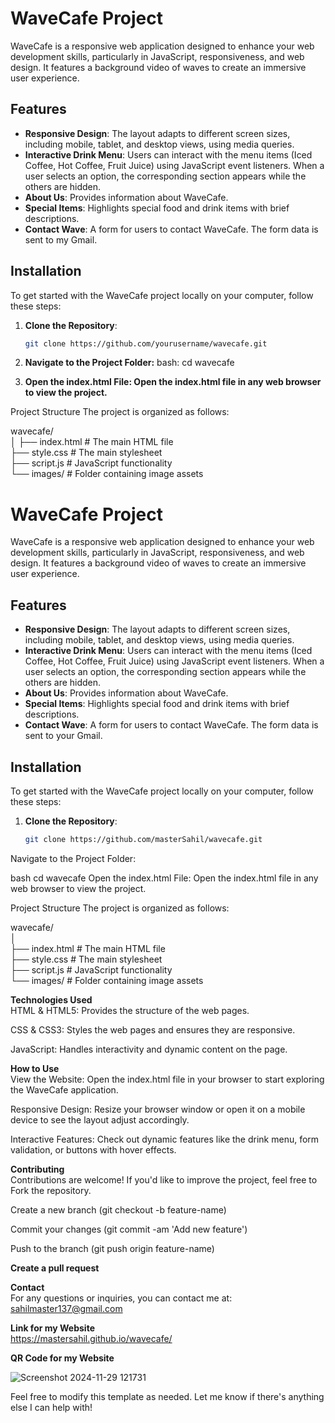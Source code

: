 # WaveCafe Project

WaveCafe is a responsive web application designed to enhance your web development skills, particularly in JavaScript, responsiveness, and web design. It features a background video of waves to create an immersive user experience.

## Features

- **Responsive Design**: The layout adapts to different screen sizes, including mobile, tablet, and desktop views, using media queries.
- **Interactive Drink Menu**: Users can interact with the menu items (Iced Coffee, Hot Coffee, Fruit Juice) using JavaScript event listeners. When a user selects an option, the corresponding section appears while the others are hidden.
- **About Us**: Provides information about WaveCafe.
- **Special Items**: Highlights special food and drink items with brief descriptions.
- **Contact Wave**: A form for users to contact WaveCafe. The form data is sent to my Gmail.

## Installation

To get started with the WaveCafe project locally on your computer, follow these steps:

1. **Clone the Repository**:
   ```bash
   git clone https://github.com/yourusername/wavecafe.git

2. **Navigate to the Project Folder:**
 bash: cd wavecafe

3. **Open the index.html File: Open the index.html file in any web browser to view the project.**

Project Structure
The project is organized as follows:

wavecafe/<br>
│
├── index.html      # The main HTML file<br>
├── style.css       # The main stylesheet<br>
├── script.js       # JavaScript functionality<br>
└── images/         # Folder containing image assets<br>


# WaveCafe Project<br>

WaveCafe is a responsive web application designed to enhance your web development skills, particularly in JavaScript, responsiveness, and web design. It features a background video of waves to create an immersive user experience.

## Features

- **Responsive Design**: The layout adapts to different screen sizes, including mobile, tablet, and desktop views, using media queries.
- **Interactive Drink Menu**: Users can interact with the menu items (Iced Coffee, Hot Coffee, Fruit Juice) using JavaScript event listeners. When a user selects an option, the corresponding section appears while the others are hidden.
- **About Us**: Provides information about WaveCafe.
- **Special Items**: Highlights special food and drink items with brief descriptions.
- **Contact Wave**: A form for users to contact WaveCafe. The form data is sent to your Gmail.

## Installation

To get started with the WaveCafe project locally on your computer, follow these steps:

1. **Clone the Repository**:<br>
   ```bash
   git clone https://github.com/masterSahil/wavecafe.git
Navigate to the Project Folder:

bash
cd wavecafe
Open the index.html File: Open the index.html file in any web browser to view the project.

Project Structure
The project is organized as follows:

wavecafe/<br>
│<br>
├── index.html      # The main HTML file<br>
├── style.css       # The main stylesheet<br>
├── script.js       # JavaScript functionality<br>
└── images/         # Folder containing image assets<br>

**Technologies Used**<br>
HTML & HTML5: Provides the structure of the web pages.

CSS & CSS3: Styles the web pages and ensures they are responsive.

JavaScript: Handles interactivity and dynamic content on the page.

**How to Use**<br>
View the Website: Open the index.html file in your browser to start exploring the WaveCafe application.

Responsive Design: Resize your browser window or open it on a mobile device to see the layout adjust accordingly.

Interactive Features: Check out dynamic features like the drink menu, form validation, or buttons with hover effects.

**Contributing**<br>
Contributions are welcome! If you'd like to improve the project, feel free to Fork the repository.

Create a new branch (git checkout -b feature-name)

Commit your changes (git commit -am 'Add new feature')

Push to the branch (git push origin feature-name)

**Create a pull request**

**Contact**<br>
For any questions or inquiries, you can contact me at:
sahilmaster137@gmail.com

**Link for my Website**<br>
https://mastersahil.github.io/wavecafe/

**QR Code for my Website**<br>

![Screenshot 2024-11-29 121731](https://github.com/user-attachments/assets/3e1a3bca-38ea-4777-9cb0-73e2fbdbeee2)

Feel free to modify this template as needed. Let me know if there's anything else I can help with!
